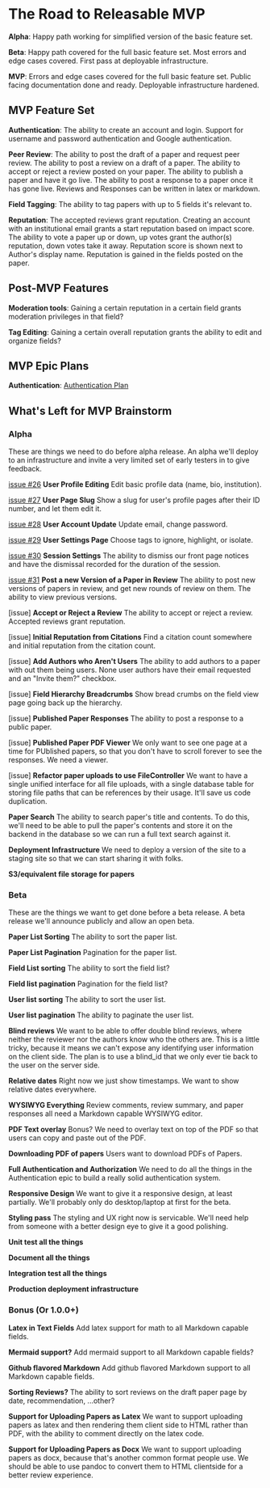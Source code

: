 # The Road to Releasable MVP

**Alpha**: Happy path working for simplified version of the basic feature set.

**Beta**: Happy path covered for the full basic feature set. Most errors and
edge cases covered. First pass at deployable infrastructure.

**MVP**: Errors and edge cases covered for the full basic feature set. Public
facing documentation done and ready.  Deployable infrastructure hardened.

## MVP Feature Set

**Authentication**: The ability to create an account and login.  Support for
username and password authentication and Google authentication.

**Peer Review**: The ability to post the draft of a paper and request peer
review.  The ability to post a review on a draft of a paper.  The ability to
accept or reject a review posted on your paper.  The ability to publish a paper
and have it go live.  The ability to post a response to a paper once it has
gone live. Reviews and Responses can be written in latex or markdown.

**Field Tagging**: The ability to tag papers with up to 5 fields it's relevant to.

**Reputation**: The accepted reviews grant reputation.  Creating an account
with an institutional email grants a start reputation based on impact score.
The ability to vote a paper up or down, up votes grant the author(s)
reputation, down votes take it away.  Reputation score is shown next to
Author's display name.  Reputation is gained in the fields posted on the paper.

## Post-MVP Features

**Moderation tools**: Gaining a certain reputation in a certain field grants
moderation privileges in that field?

**Tag Editing**: Gaining a certain overall reputation grants the ability to
edit and organize fields?

## MVP Epic Plans

**Authentication**: [Authentication Plan](./authentication.md)

## What's Left for MVP Brainstorm

### Alpha 

These are things we need to do before alpha release.  An alpha we'll deploy to
an infrastructure and invite a very limited set of early testers in to give
feedback.

[issue #26](https://github.com/danielBingham/peerreview/issues/26) **User Profile Editing** Edit basic profile data (name, bio, institution).

[issue #27](https://github.com/danielBingham/peerreview/issues/27) **User Page Slug** Show a slug for user's profile pages after their ID number,
and let them edit it.

[issue #28](https://github.com/danielBingham/peerreview/issues/28) **User Account Update** Update email, change password.

[issue #29](https://github.com/danielBingham/peerreview/issues/29) **User Settings Page** Choose tags to ignore, highlight, or isolate.

[issue #30](https://github.com/danielBingham/peerreview/issues/30) **Session Settings** The ability to dismiss our front page notices and have the
dismissal recorded for the duration of the session.

[issue #31](https://github.com/danielBingham/peerreview/issues/31) **Post a new Version of a Paper in Review** The ability to post new versions of
papers in review, and get new rounds of review on them. The ability to view
previous versions.

[issue] **Accept or Reject a Review** The ability to accept or reject a review.
Accepted reviews grant reputation.

[issue] **Initial Reputation from Citations** Find a citation count somewhere and
initial reputation from the citation count.

[issue] **Add Authors who Aren't Users** The ability to add authors to a paper with out
them being users.  None user authors have their email requested and an "Invite
them?" checkbox.

[issue] **Field Hierarchy Breadcrumbs** Show bread crumbs on the field view page going
back up the hierarchy.

[issue] **Published Paper Responses** The ability to post a response to a public paper.

[issue] **Published Paper PDF Viewer** We only want to see one page at a time for
PUblished papers, so that you don't have to scroll forever to see the
responses.  We need a viewer.

[issue] **Refactor paper uploads to use FileController**  We want to have a single
unified interface for all file uploads, with a single database table for
storing file paths that can be references by their usage.  It'll save us code
duplication.

**Paper Search** The ability to search paper's title and contents. To do this,
we'll need to be able to pull the paper's contents and store it on the backend
in the database so we can run a full text search against it.

**Deployment Infrastructure**  We need to deploy a version of the site to a
staging site so that we can start sharing it with folks.

**S3/equivalent file storage for papers**

### Beta

These are the things we want to get done before a beta release.  A beta release
we'll announce publicly and allow an open beta.

**Paper List Sorting**  The ability to sort the paper list.

**Paper List Pagination** Pagination for the paper list.

**Field List sorting** The ability to sort the field list?

**Field list pagination** Pagination for the field list?

**User list sorting** The ability to sort the user list.

**User list pagination** The ability to paginate the user list.

**Blind reviews** We want to be able to offer double blind reviews, where
neither the reviewer nor the authors know who the others are.  This is a little
tricky, because it means we can't expose any identifying user information on
the client side.  The plan is to use a blind_id that we only ever tie back to
the user on the server side.

**Relative dates** Right now we just show timestamps.  We want to show relative
dates everywhere.

**WYSIWYG Everything** Review comments, review summary, and paper responses all
need a Markdown capable WYSIWYG editor.

**PDF Text overlay** Bonus?  We need to overlay text on top of the PDF so that
users can copy and paste out of the PDF.

**Downloading PDF of papers** Users want to download PDFs of Papers.

**Full Authentication and Authorization**  We need to do all the things in the
Authentication epic to build a really solid authentication system.

**Responsive Design**  We want to give it a responsive design, at least
partially.  We'll probably only do desktop/laptop at first for the beta.

**Styling pass**  The styling and UX right now is servicable.  We'll need help
from someone with a better design eye to give it a good polishing.

**Unit test all the things**

**Document all the things**

**Integration test all the things**

**Production deployment infrastructure**

### Bonus (Or 1.0.0+)

**Latex in Text Fields** Add latex support for math to all Markdown capable fields.

**Mermaid support?** Add mermaid support to all Markdown capable fields?

**Github flavored Markdown** Add github flavored Markdown support to all Markdown capable fields.

**Sorting Reviews?** The ability to sort reviews on the draft paper page by date, recommendation, ...other?

**Support for Uploading Papers as Latex** We want to support uploading papers
as latex and then rendering them client side to HTML rather than PDF, with the
ability to comment directly on the latex code.

**Support for Uploading Papers as Docx** We want to support uploading papers as
docx, because that's another common format people use.  We should be able to
use pandoc to convert them to HTML clientside for a better review experience.
